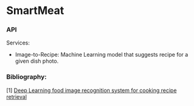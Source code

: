 # SmartMeat

### API

Services:
- Image-to-Recipe: Machine Learning model that suggests recipe for a given dish photo.

### Bibliography:

[1] [Deep Learning food image recognition system for cooking recipe retrieval](https://github.com/Murgio/Food-Recipe-CNN)